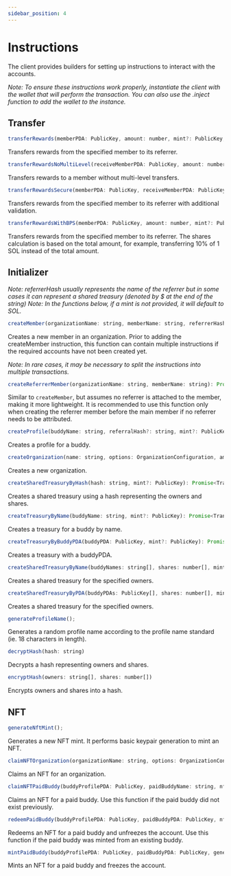 ```yaml
---
sidebar_position: 4
---
```


# Instructions

The client provides builders for setting up instructions to interact with the accounts.

_Note: To ensure these instructions work properly, instantiate the client with the wallet that will perform the transaction. You can also use the .inject function to add the wallet to the instance._

## Transfer

```javascript
transferRewards(memberPDA: PublicKey, amount: number, mint?: PublicKey, allowMultiLevel: boolean = true): Promise<TransactionInstruction[]>
```

Transfers rewards from the specified member to its referrer.

```javascript
transferRewardsNoMultiLevel(receiveMemberPDA: PublicKey, amount: number, mint?: PublicKey): Promise<TransactionInstruction[]>
```

Transfers rewards to a member without multi-level transfers.

```javascript
transferRewardsSecure(memberPDA: PublicKey, receiveMemberPDA: PublicKey, amount: number, mint?: PublicKey, allowMultiLevel: boolean = true): Promise<TransactionInstruction[]>
```

Transfers rewards from the specified member to its referrer with additional validation.

```javascript
transferRewardsWithBPS(memberPDA: PublicKey, amount: number, mint?: PublicKey, allowMultiLevel: boolean = true): Promise<TransactionInstruction[]>
```

Transfers rewards from the specified member to its referrer. The shares calculation is based on the total amount, for example, transferring 10% of 1 SOL instead of the total amount.

## Initializer

_Note: referrerHash usually represents the name of the referrer but in some cases it can represent a shared treasury (denoted by $ at the end of the string)_
_Note: In the functions below, if a mint is not provided, it will default to SOL._

```javascript
createMember(organizationName: string, memberName: string, referrerHash?: string): Promise<TransactionInstruction[]>
```

Creates a new member in an organization. Prior to adding the createMember instruction, this function can contain multiple instructions if the required accounts have not been created yet.

_Note: In rare cases, it may be necessary to split the instructions into multiple transactions._

```javascript
createReferrerMember(organizationName: string, memberName: string): Promise<TransactionInstruction>
```

Similar to `createMember`, but assumes no referrer is attached to the member, making it more lightweight. It is recommended to use this function only when creating the referrer member before the main member if no referrer needs to be attributed.

```javascript
createProfile(buddyName: string, referralHash?: string, mint?: PublicKey): Promise<TransactionInstruction[]>
```

Creates a profile for a buddy.

```javascript
createOrganization(name: string, options: OrganizationConfiguration, ambassadorName?: string): Promise<TransactionInstruction>
```

Creates a new organization.

```javascript
createSharedTreasuryByHash(hash: string, mint?: PublicKey): Promise<TransactionInstruction>
```

Creates a shared treasury using a hash representing the owners and shares.

```javascript
createTreasuryByName(buddyName: string, mint?: PublicKey): Promise<TransactionInstruction>
```

Creates a treasury for a buddy by name.

```javascript
createTreasuryByBuddyPDA(buddyPDA: PublicKey, mint?: PublicKey): Promise<TransactionInstruction>
```

Creates a treasury with a buddyPDA.

```javascript
createSharedTreasuryByName(buddyNames: string[], shares: number[], mint?: PublicKey): Promise<TransactionInstruction>
```

Creates a shared treasury for the specified owners.

```javascript
createSharedTreasuryByPDA(buddyPDAs: PublicKey[], shares: number[], mint?: PublicKey): Promise<TransactionInstruction>
```

Creates a shared treasury for the specified owners.

```javascript
generateProfileName();
```

Generates a random profile name according to the profile name standard (ie. 18 characters in length).

```javascript
decryptHash(hash: string)
```

Decrypts a hash representing owners and shares.

```javascript
encryptHash(owners: string[], shares: number[])
```

Encrypts owners and shares into a hash.

## NFT

```javascript
generateNftMint();
```

Generates a new NFT mint. It performs basic keypair generation to mint an NFT.

```javascript
claimNFTOrganization(organizationName: string, options: OrganizationConfiguration, nftMint: PublicKey)
```

Claims an NFT for an organization.

```javascript
claimNFTPaidBuddy(buddyProfilePDA: PublicKey, paidBuddyName: string, nftMint: PublicKey)
```

Claims an NFT for a paid buddy. Use this function if the paid buddy did not exist previously.

```javascript
redeemPaidBuddy(buddyProfilePDA: PublicKey, paidBuddyPDA: PublicKey, nftMint: PublicKey)
```

Redeems an NFT for a paid buddy and unfreezes the account. Use this function if the paid buddy was minted from an existing buddy.

```javascript
mintPaidBuddy(buddyProfilePDA: PublicKey, paidBuddyPDA: PublicKey, generatedMintAddress: PublicKey)
```

Mints an NFT for a paid buddy and freezes the account.
